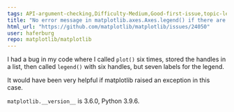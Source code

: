 ```yaml
---
tags: API-argument-checking,Difficulty-Medium,Good-first-issue,topic-legend
title: "No error message in matplotlib.axes.Axes.legend() if there are more labels than handles"
html_url: "https://github.com/matplotlib/matplotlib/issues/24050"
user: haferburg
repo: matplotlib/matplotlib
---
```


I had a bug in my code where I called `plot()` six times, stored the handles in a list, then called `legend()` with six handles, but seven labels for the legend.

It would have been very helpful if matplotlib raised an exception in this case.

`matplotlib.__version__` is 3.6.0, Python 3.9.6.